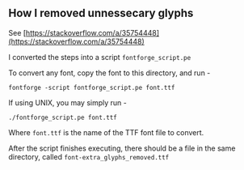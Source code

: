 ## How I removed unnessecary glyphs

See [https://stackoverflow.com/a/35754448](https://stackoverflow.com/a/35754448)

I converted the steps into a script `fontforge_script.pe`

To convert any font, copy the font to this directory, and run -
```
fontforge -script fontforge_script.pe font.ttf
```
If using UNIX, you may simply run -
```
./fontforge_script.pe font.ttf
```
Where `font.ttf` is the name of the TTF font file to convert.

After the script finishes executing, there should be a file in the same directory, called `font-extra_glyphs_removed.ttf`
